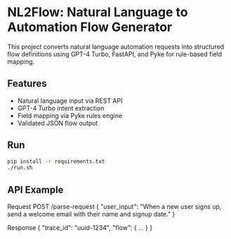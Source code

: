 # NL2Flow: Natural Language to Automation Flow Generator

This project converts natural language automation requests into structured flow definitions using GPT-4 Turbo, FastAPI, and Pyke for rule-based field mapping.

## Features
- Natural language input via REST API
- GPT-4 Turbo intent extraction
- Field mapping via Pyke rules engine
- Validated JSON flow output

## Run
```bash
pip install -r requirements.txt
./run.sh
```

## API Example
Request
POST /parse-request
{
  "user_input": "When a new user signs up, send a welcome email with their name and signup date."
}


Response
{
  "trace_id": "uuid-1234",
  "flow": { ... }
}


